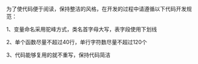 为了使代码便于阅读，保持整洁的风格，在开发的过程中请遵循以下代码开发规范：

1、变量命名采用驼峰方式，类名首字母大写，表字段使用下划线

2、单个函数尽量不超过40行，单行字符数尽量不超过120个

3、代码能够复用的就不重写，保持代码简洁
